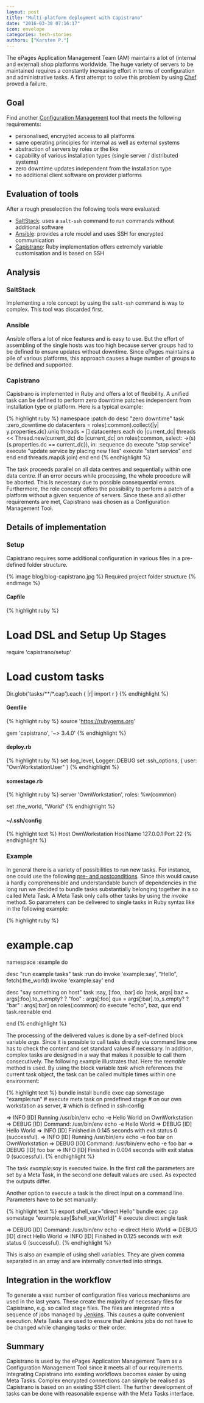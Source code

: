 ```yaml
---
layout: post
title: "Multi-platform deployment with Capistrano"
date: "2016-03-30 07:16:17"
icon: envelope
categories: tech-stories
authors: ["Karsten P."]
---
```


The ePages Application Management Team (AM) maintains a lot of (internal and external) shop platforms worldwide.
The huge variety of servers to be maintained requires a constantly increasing effort in terms of configuration and administrative tasks.
A first attempt to solve this problem by using [Chef](https://www.chef.io/ "Opscode Chef") proved a failure.

## Goal

Find another [Configuration Management](https://en.wikipedia.org/wiki/Configuration_management "Wikipedia article") tool that meets the following requirements:

* personalised, encrypted access to all platforms
* same operating principles for internal as well as external systems
* abstraction of servers by roles or the like
* capability of various installation types (single server / distributed systems)
* zero downtime updates independent from the installation type
* no additional client software on provider platforms

## Evaluation of tools

After a rough preselection the following tools were evaluated:

* [SaltStack](http://saltstack.com/ "SaltStack"): uses a `salt-ssh` command to run commands without additional software
* [Ansible](http://www.ansible.com/ "Ansible"): provides a role model and uses SSH for encrypted communication
* [Capistrano](http://capistranorb.com/ "Capistrano"): Ruby implementation offers extremely variable customisation and is based on SSH

## Analysis

### SaltStack

Implementing a role concept by using the `salt-ssh` command is way to complex. This tool was discarded first.

### Ansible

Ansible offers a lot of nice features and is easy to use.
But the effort of assembling of the single hosts was too high because server groups had to be defined to ensure updates without downtime.
Since ePages maintains a pile of various platforms, this approach causes a huge number of groups to be defined and supported.

### Capistrano

Capistrano is implemented in Ruby and offers a lot of flexibility.
A unified task can be defined to perform zero downtime patches independent from installation type or platform.
Here is a typical example:

{% highlight ruby %}
namespace :patch do
   desc "zero downtime"
  task :zero_downtime do
    datacenters = roles(:common).collect{|y| y.properties.dc}.uniq
    threads = []
    datacenters.each do |current_dc|
      threads << Thread.new(current_dc) do |current_dc|
        on roles(:common, select: ->(s){s.properties.dc == current_dc}), in: :sequence do
          execute "stop service"
          execute "update service by placing new files"
          execute "start service"
        end
      end
    end
    threads.map(&:join)
  end
end
{% endhighlight %}

The task proceeds parallel on all data centres and sequentially within one data centre.
If an error occurs while processing, the whole procedure will be aborted.
This is necessary due to possible consequential errors.
Furthermore, the role concept offers the possibility to perform a patch of a platform without a given sequence of servers.
Since these and all other requirements are met, Capistrano was chosen as a Configuration Management Tool.

## Details of implementation

### Setup

Capistrano requires some additional configuration in various files in a pre-defined folder structure.

{% image blog/blog-capistrano.jpg %} Required project folder structure {% endimage %}

#### Capfile

{% highlight ruby %}
# Load DSL and Setup Up Stages
require 'capistrano/setup'
# Load custom tasks
Dir.glob('tasks/**/*.cap').each { |r| import r }
{% endhighlight %}

#### Gemfile

{% highlight ruby %}
source 'https://rubygems.org'

gem 'capistrano', '~> 3.4.0'
{% endhighlight %}

#### deploy.rb

{% highlight ruby %}
set :log_level, Logger::DEBUG
set :ssh_options, { user: "OwnWorkstationUser" }
{% endhighlight %}

#### somestage.rb

{% highlight ruby %}
server 'OwnWorkstation',
  roles: %w{common}

set :the_world, "World"
{% endhighlight %}

#### ~/.ssh/config

{% highlight text %}
Host OwnWorkstation
  HostName 127.0.0.1
  Port 22
{% endhighlight %}

### Example

In general there is a variety of possibilities to run new tasks.
For instance, one could use the following [pre- and postconditions](http://capistranorb.com/documentation/getting-started/before-after/ "pre- and postconditions").
Since this would cause a hardly comprehensible and understandable bunch of dependencies in the long run we decided to bundle tasks substantially belonging together in a so called Meta Task.
A Meta Task only calls other tasks by using the _invoke_ method.
So parameters can be delivered to single tasks in Ruby syntax like in the following example:

{% highlight ruby %}
# example.cap
namespace :example do

  desc "run example tasks"
  task :run do
    invoke 'example:say', "Hello", fetch(:the_world)
    invoke 'example:say'
  end

  desc "say something on host"
  task :say, [:foo, :bar] do |task, args|
    baz = args[:foo].to_s.empty? ? "foo" : args[:foo]
    qux = args[:bar].to_s.empty? ? "bar" : args[:bar]
    on roles(:common) do
      execute "echo", baz, qux
    end
    task.reenable
  end

end
{% endhighlight %}

The processing of the delivered values is done by a self-defined block variable _args_.
Since it is possible to call tasks directly via command line one has to check the content and set standard values if necessary.
In addition, complex tasks are designed in a way that makes it possible to call them consecutively.
The following example illustrates that.
Here the _reenable_ method is used.
By using the block variable _task_ which references the current task object, the task can be called multiple times within one environment:

{% highlight text %}
bundle install
bundle exec cap somestage "example:run" # execute meta task on predefined stage
                                        # on our own workstation as server,
                                        # which is defined in ssh-config

=> INFO [ID] Running /usr/bin/env echo -e Hello World on OwnWorkstation
=> DEBUG [ID] Command: /usr/bin/env echo -e Hello World
=> DEBUG [ID]  Hello World
=> INFO [ID] Finished in 0.145 seconds with exit status 0 (successful).
=> INFO [ID] Running /usr/bin/env echo -e foo bar on OwnWorkstation
=> DEBUG [ID] Command: /usr/bin/env echo -e foo bar
=> DEBUG [ID]  foo bar
=> INFO [ID] Finished in 0.004 seconds with exit status 0 (successful).
{% endhighlight %}

The task _example:say_ is executed twice.
In the first call the parameters are set by a Meta Task, in the second one default values are used.
As expected the outputs differ.

Another option to execute a task is the direct input on a command line.
Parameters have to be set manually:

{% highlight text %}
export shell_var="direct Hello"
bundle exec cap somestage "example:say[$shell_var,World]" # execute direct single task

=> DEBUG [ID] Command: /usr/bin/env echo -e direct Hello World
=> DEBUG [ID]  direct Hello World
=> INFO [ID] Finished in 0.125 seconds with exit status 0 (successful).
{% endhighlight %}

This is also an example of using shell variables.
They are given comma separated in an array and are internally converted into strings.

## Integration in the workflow

To generate a vast number of configuration files various mechanisms are used in the last years.
These create the majority of necessary files for Capistrano, e.g. so called stage files.
The files are integrated into a sequence of jobs managed by [Jenkins](http://jenkins-ci.org/ "Jenkins").
This causes a quite convenient execution.
Meta Tasks are used to ensure that Jenkins jobs do not have to be changed while changing tasks or their order.

## Summary

Capistrano is used by the ePages Application Management Team as a Configuration Management Tool since it meets all of our requirements.
Integrating Capistrano into existing workflows becomes easier by using Meta Tasks.
Complex encrypted connections can simply be realised as Capistrano is based on an existing SSH client.
The further development of tasks can be done with reasonable expense with the Meta Tasks interface.

